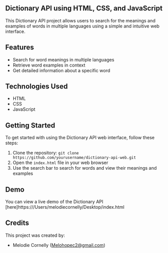 ## Dictionary API using HTML, CSS, and JavaScript

This Dictionary API project allows users to search for the meanings and examples of words in multiple languages using a simple and intuitive web interface.

## Features

- Search for word meanings in multiple languages
- Retrieve word examples in context
- Get detailed information about a specific word

## Technologies Used

- HTML
- CSS
- JavaScript

## Getting Started

To get started with using the Dictionary API web interface, follow these steps:

1. Clone the repository: `git clone https://github.com/yourusername/dictionary-api-web.git`
2. Open the `index.html` file in your web browser
3. Use the search bar to search for words and view their meanings and examples


## Demo

You can view a live demo of the Dictionary API [here]https:///Users/melodiecornelly/Desktop/index.html

## Credits

This project was created by:
- Melodie Cornelly (Melohopec2@gmail.com)


